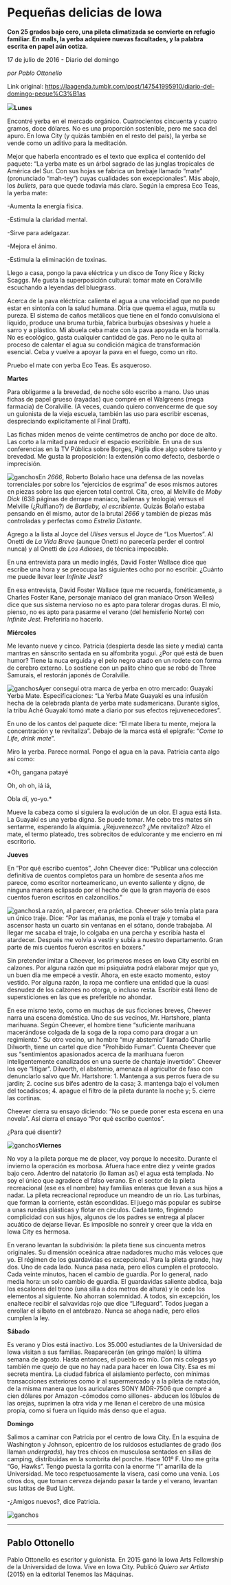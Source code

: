 # Pequeñas delicias de Iowa

**Con 25 grados bajo cero, una pileta climatizada se convierte en refugio familiar. En malls, la yerba adquiere nuevas facultades, y la palabra escrita en papel aún cotiza.**

17 de julio de 2016 - Diario del domingo

_por Pablo Ottonello_

Link original: https://laagenda.tumblr.com/post/147541995910/diario-del-domingo-peque%C3%B1as

![](https://64.media.tumblr.com/4843129a48692a69b3b2633458407582/tumblr_inline_pk1knsSBPY1t6q87u_500.jpg)**Lunes**

Encontré yerba en el mercado orgánico. Cuatrocientos cincuenta y cuatro gramos, doce dólares. No es una proporción sostenible, pero me saca del apuro. En Iowa City (y quizás también en el resto del país), la yerba se vende como un aditivo para la meditación. 

Mejor que haberla encontrado es el texto que explica el contenido del paquete: “La yerba mate es un árbol sagrado de las junglas tropicales de América del Sur. Con sus hojas se fabrica un brebaje llamado “mate” (pronunciado “mah-tey”) cuyas cualidades son excepcionales”. Más abajo, los *bullets*, para que quede todavía más claro. Según la empresa Eco Teas, la yerba mate:

-Aumenta la energía física.  

-Estimula la claridad mental.  

-Sirve para adelgazar.  

-Mejora el ánimo.  

-Estimula la eliminación de toxinas.

Llego a casa, pongo la pava eléctrica y un disco de Tony Rice y Ricky Scaggs. Me gusta la superposición cultural: tomar mate en Coralville escuchando a leyendas del bluegrass.

Acerca de la pava eléctrica: calienta el agua a una velocidad que no puede estar en sintonía con la salud humana. Diría que quema el agua, mutila su pureza. El sistema de caños metálicos que tiene en el fondo convulsiona el líquido, produce una bruma turbia, fabrica burbujas obsesivas y huele a sarro y a plástico. Mi abuela ceba mate con la pava apoyada en la hornalla. No es ecológico, gasta cualquier cantidad de gas. Pero no le quita al proceso de calentar el agua su condición mágica de transformación esencial. Ceba y vuelve a apoyar la pava en el fuego, como un rito.

Pruebo el mate con yerba Eco Teas. Es asqueroso.

  
**Martes**

Para obligarme a la brevedad, de noche sólo escribo a mano. Uso unas fichas de papel grueso (rayadas) que compré en el Walgreens (mega farmacia) de Coralville. (A veces, cuando quiero convencerme de que soy un guionista de la vieja escuela, también las uso para escribir escenas, despreciando explícitamente al Final Draft).

Las fichas miden menos de veinte centímetros de ancho por doce de alto. Las corto a la mitad para reducir el espacio escribible. En una de sus conferencias en la TV Pública sobre Borges, Piglia dice algo sobre talento y brevedad. Me gusta la proposición: la extensión como defecto, desborde o imprecisión.

![ganchos](https://64.media.tumblr.com/cb3442ae6695a344109a93aea014631d/tumblr_inline_pk1knt0X1T1t6q87u_500.jpg)En *2666*, Roberto Bolaño hace una defensa de las novelas torrenciales por sobre los “ejercicios de esgrima” de esos mismos autores en piezas sobre las que ejercen total control. Cita, creo, al Melville de *Moby Dick* (638 páginas de derrape maníaco, ballenas y teología) versus el Melville (¿Rulfiano?) de *Bartleby, el escribiente*. Quizás Bolaño estaba pensando en él mismo, autor de la brutal *2666* y también de piezas más controladas y perfectas como *Estrella Distante*.



Agrego a la lista al Joyce del *Ulises* versus el Joyce de “Los Muertos”. Al Onetti de *La Vida Breve* (aunque Onetti no parecería perder el control nunca) y al Onetti de *Los Adioses*, de técnica impecable.

En una entrevista para un medio inglés, David Foster Wallace dice que escribe una hora y se preocupa las siguientes ocho por no escribir. ¿Cuánto me puede llevar leer *Infinite Jest*?

En esa entrevista, David Foster Wallace (que me recuerda, fonéticamente, a Charles Foster Kane, personaje maníaco del gran maníaco Orson Welles) dice que sus sistema nervioso no es apto para tolerar drogas duras. El mío, pienso, no es apto para pasarme el verano (del hemisferio Norte) con *Infinite Jest*. Preferiría no hacerlo.

  
**Miércoles**

Me levanto nueve y cinco. Patricia (despierta desde las siete y media) canta mantras en sánscrito sentada en su alfombrita yogui. ¿Por qué está de buen humor? Tiene la nuca erguida y el pelo negro atado en un rodete con forma de cerebro externo. Lo sostiene con un palito chino que se robó de Three Samurais, el restorán japonés de Coralville. 

![ganchos](https://64.media.tumblr.com/9aa13ec49a48888d280acb84242cc642/tumblr_inline_pk1kntN5HU1t6q87u_500.jpg)Ayer conseguí otra marca de yerba en otro mercado: Guayakí Yerba Mate. Especificaciones: “La Yerba Mate Guayakí es una infusión hecha de la celebrada planta de yerba mate sudamericana. Durante siglos, la tribu Aché Guayakí tomó mate a diario por sus efectos rejuvenecedores”. 

En uno de los cantos del paquete dice: “El mate libera tu mente, mejora la concentración y te revitaliza”. Debajo de la marca está el epígrafe: “*Come to Life, drink mate*”. 

Miro la yerba. Parece normal. Pongo el agua en la pava. Patricia canta algo así como: 

*Oh, gangana patayé  

Oh, oh oh, iá iá,  

Obla dí, yo-yo.* 

Mueve la cabeza como si siguiera la evolución de un olor. El agua está lista. La Guayakí es una yerba digna. Se puede tomar. Me cebo tres mates sin sentarme, esperando la alquimia. ¿Rejuvenezco? ¿Me revitalizo? Alzo el mate, el termo plateado, tres sobrecitos de edulcorante y me encierro en mi escritorio. 

  
**Jueves**

En “Por qué escribo cuentos”, John Cheever dice: “Publicar una colección definitiva de cuentos completos para un hombre de sesenta años me parece, como escritor norteamericano, un evento saliente y digno, de ninguna manera eclipsado por el hecho de que la gran mayoría de esos cuentos fueron escritos en calzoncillos.” 

![ganchos](https://64.media.tumblr.com/426a50d85db2e50b65e42729943539cf/tumblr_inline_pk1knuq1LP1t6q87u_500.jpg)La razón, al parecer, era práctica. Cheever sólo tenía plata para un único traje. Dice: “Por las mañanas, me ponía el traje y tomaba el ascensor hasta un cuarto sin ventanas en el sótano, donde trabajaba. Al llegar me sacaba el traje, lo colgaba en una percha y escribía hasta el atardecer. Después me volvía a vestir y subía a nuestro departamento. Gran parte de mis cuentos fueron escritos en boxers.” 

Sin pretender imitar a Cheever, los primeros meses en Iowa City escribí en calzones. Por alguna razón que mi psiquiatra podrá elaborar mejor que yo, un buen día me empecé a vestir. Ahora, en este exacto momento, estoy vestido. Por alguna razón, la ropa me confiere una entidad que la cuasi desnudez de los calzones no otorga, o incluso resta. Escribir está lleno de supersticiones en las que es preferible no ahondar. 

En ese mismo texto, como en muchas de sus ficciones breves, Cheever narra una escena doméstica. Uno de sus vecinos, Mr. Hartshore, planta marihuana. Según Cheever, el hombre tiene “suficiente marihuana macerándose colgada de la soga de la ropa como para drogar a un regimiento.” Su otro vecino, un hombre “muy abstemio” llamado Charlie Dilworth, tiene un cartel que dice “Prohibido Fumar”. Cuenta Cheever que sus “sentimientos apasionados acerca de la marihuana fueron inteligentemente canalizados en una suerte de chantaje invertido”. Cheever los oye “litigar”. Dilworth, el abstemio, amenaza al agricultor de faso con denunciarlo salvo que Mr. Hartshore: 1. Mantenga a sus perros fuera de su jardín; 2. cocine sus bifes adentro de la casa; 3. mantenga bajo el volumen del tocadiscos; 4. apague el filtro de la pileta durante la noche y; 5. cierre las cortinas. 

Cheever cierra su ensayo diciendo: “No se puede poner esta escena en una novela”. Así cierra el ensayo “Por qué escribo cuentos”.

¿Para qué disentir?

![ganchos](https://64.media.tumblr.com/26fb5d095fb2f5f90c501d6edea45735/tumblr_inline_pk1knvS4hz1t6q87u_500.jpg)**Viernes**

No voy a la pileta porque me de placer, voy porque lo necesito. Durante el invierno la operación es morbosa. Afuera hace entre diez y veinte grados bajo cero. Adentro del natatorio (lo llaman así) el agua está templada. No soy el único que agradece el falso verano. En el sector de la pileta recreacional (ese es el nombre) hay familias enteras que llevan a sus hijos a nadar. La pileta recreacional reproduce un meandro de un río. Las turbinas, que forman la corriente, están escondidas. El juego más popular es subirse a unas ruedas plásticas y flotar en círculos. Cada tanto, fingiendo complicidad con sus hijos, algunos de los padres se entrega al placer acuático de dejarse llevar. Es imposible no sonreír y creer que la vida en Iowa City es hermosa. 

En verano levantan la subdivisión: la pileta tiene sus cincuenta metros originales. Su dimensión oceánica atrae nadadores mucho más veloces que yo. El régimen de los guardavidas es excepcional. Para la pileta grande, hay dos. Uno de cada lado. Nunca pasa nada, pero ellos cumplen el protocolo. Cada veinte minutos, hacen el cambio de guardia. Por lo general, nado media hora: un solo cambio de guardia. El guardavidas saliente abdica, baja los escalones del trono (una silla a dos metros de altura) y le cede los elementos al siguiente. No ahorran solemnidad. A todos, sin excepción, los enaltece recibir el salvavidas rojo que dice “Lifeguard”. Todos juegan a enrollar el silbato en el antebrazo. Nunca se ahoga nadie, pero ellos cumplen la ley. 

  
**Sábado**

Es verano y Dios está inactivo. Los 35.000 estudiantes de la Universidad de Iowa visitan a sus familias. Reaparecerán (en gringo malón) la última semana de agosto. Hasta entonces, el pueblo es mío. Con mis colegas yo también me quejo de que no hay nada para hacer en Iowa City. Esa es mi secreta mentira. La ciudad fabrica el aislamiento perfecto, con mínimas transacciones exteriores como ir al supermercado y a la pileta de natación, de la misma manera que los auriculares SONY MDR-7506 que compré a cien dólares por Amazon -cómodos como sillones- abducen los lóbulos de las orejas, suprimen la otra vida y me llenan el cerebro de una música propia, como si fuera un líquido más denso que el agua.

  
**Domingo**

Salimos a caminar con Patricia por el centro de Iowa City. En la esquina de Washington y Johnson, epicentro de los ruidosos estudiantes de grado (los llaman *undergrads*), hay tres chicos en musculosa sentados en sillas de camping, distribuidas en la sombrita del porche. Hace 101º F. Uno me grita “Go, Hawks”. Tengo puesta la gorrita con la enorme “I” amarilla de la Universidad. Me toco respetuosamente la visera, casi como una venia. Los otros dos, que toman cerveza dejando pasar la tarde y el verano, levantan sus latitas de Bud Light.

-¿Amigos nuevos?, dice Patricia.

![ganchos](https://64.media.tumblr.com/06446056a4018366761f1216f03cf7e3/tumblr_inline_pk1knvhJ7s1t6q87u_500.jpg)  




---

 Pablo Ottonello
----------------

 Pablo Ottonello es escritor y guionista. En 2015 ganó la Iowa Arts Fellowship de la Universidad de Iowa. Vive en Iowa City. Publicó *Quiero ser Artista* (2015) en la editorial Tenemos las Máquinas.

